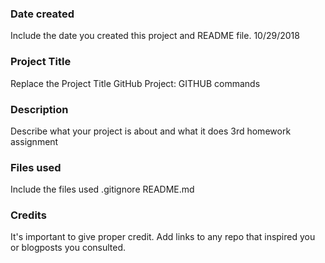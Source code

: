### Date created
Include the date you created this project and README file.
10/29/2018

### Project Title
Replace the Project Title
GitHub Project: GITHUB commands

### Description
Describe what your project is about and what it does
3rd homework assignment

### Files used
Include the files used
.gitignore
README.md

### Credits
It's important to give proper credit. Add links to any repo that inspired you or blogposts you consulted.
